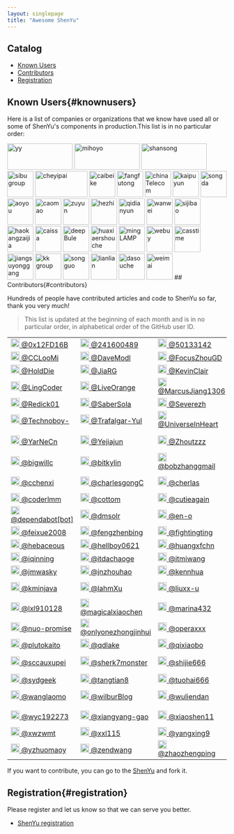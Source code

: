 ```yaml
---
layout: singlepage
title: "Awesome ShenYu"
---
```


## Catalog

- [Known Users](#knownusers)
- [Contributors](#contributors)
- [Registration](#registration)

## Known Users{#knownusers}

Here is a list of companies or organizations that we know have used all or some of ShenYu's components in production.This list is in no particular order:

<img alt="yy" src="/img/users/yy_logo.png" width="150" height="60" />
<img alt="mihoyo" src="/img/users/mihayo_logo.png" width="150" height="60" />
<img alt="shansong" src="/img/users/shansong_logo.png" width="150" height="60" />
<img alt="sibu group" src="https://yu199195.github.io/images/soul/users/sibu.jpg" height="60" />
<img alt="cheyipai" src="/img/users/cheyipai_logo.jpg" width="120" height="60" />
<img alt="caibeike" src="/img/users/caibeike_logo.png" height="60" />
<img alt="fangfutong" src="https://yu199195.github.io/images/soul/users/fangfutong.png" height="60" />
<img alt="chinaTelecom" src="/img/users/china_telecom_logo.png" height="60" />
<img alt="kaipuyun" src="https://yu199195.github.io/images/soul/users/kaipuyun.png" height="60" />
<img alt="songda" src="https://yu199195.github.io/images/soul/users/songda.png" height="60" />
<img alt="aoyou" src="https://yu199195.github.io/images/soul/users/aoyou.jpg" height="60" />
<img alt="caomao" src="https://yu199195.github.io/images/soul/users/caomao.jpg" height="60" />
<img alt="zuyun" src="https://yu199195.github.io/images/soul/users/zuyun.jpg" height="60" />
<img alt="hezhi" src="https://yu199195.github.io/images/soul/users/hezhi.png" height="60" />
<img alt="qidianyun" src="https://yu199195.github.io/images/soul/users/qidianyun.jpg" height="60" />
<img alt="wanwei" src="/img/users/wanwei_logo.png" height="60" />
<img alt="sijibao" src="/img/users/sijibao_logo.png" height="60" />
<img alt="haokangzaijia" src="https://yu199195.github.io/images/soul/users/haokangzaijia.jpg" height="60" />
<img alt="caissa" src="https://yu199195.github.io/images/soul/users/caissa.jpg" height="60" />
<img alt="deepBule" src="/img/users/deepblue_logo.png" height="60" />
<img alt="huaxiaershouche" src="/img/users/huaxiaershouche_logo.png" height="60" />
<img alt="mingLAMP" src="https://yu199195.github.io/images/soul/users/minglamp.jpeg" height="60" />
<img alt="webuy" src="https://yu199195.github.io/images/soul/users/webuy.jpg" height="60" />
<img alt="casstime" src="/img/users/cass.png" height="60"/>
<img alt="jiangsuyonggang" src="https://yu199195.github.io/images/soul/users/jiangsuyonggang.jpg" height="60" />
<img alt="kk group" src="https://yu199195.github.io/images/soul/users/keking.png" height="60" />
<img alt="songguo" src="/img/users/songguo.png" height="60" />
<img alt="lianlian" src="/img/users/lianlian.png" height="60" />
<img alt="dasouche" src="/img/users/dasouche.png" height="60" />
<img alt="weimai" src="/img/users/weimai.png" height="60" />
## Contributors{#contributors}

Hundreds of people have contributed articles and code to ShenYu so far, thank you very much!

> This list is updated at the beginning of each month and is in no particular order, in alphabetical order of the GitHub user ID.

<table>
<tbody>
<tr>
<td><a href="https://github.com/0x12FD16B" target="_blank"><img src="https://avatars0.githubusercontent.com/u/8335369?v=4&s=40" height="20" /> @0x12FD16B</a></td>
<td><a href="https://github.com/241600489" target="_blank"><img src="https://avatars1.githubusercontent.com/u/24708262?v=4&s=40" height="20" /> @241600489</a></td>
<td><a href="https://github.com/50133142" target="_blank"><img src="https://avatars2.githubusercontent.com/u/42038247?v=4&s=40" height="20" /> @50133142</a></td>
<td><a href="https://github.com/Andy-86" target="_blank"><img src="https://avatars3.githubusercontent.com/u/15087636?v=4&s=40" height="20" /> @Andy-86</a></td>
<td><a href="https://github.com/BetterWp" target="_blank"><img src="https://avatars4.githubusercontent.com/u/46946568?v=4&s=40" height="20" /> @BetterWp</a></td>
</tr>
<tr>
<td><a href="https://github.com/CCLooMi" target="_blank"><img src="https://avatars0.githubusercontent.com/u/8596174?v=4&s=40" height="20" /> @CCLooMi</a></td>
<td><a href="https://github.com/DaveModl" target="_blank"><img src="https://avatars1.githubusercontent.com/u/47873192?v=4&s=40" height="20" /> @DaveModl</a></td>
<td><a href="https://github.com/FocusZhouGD" target="_blank"><img src="https://avatars2.githubusercontent.com/u/50652528?v=4&s=40" height="20" /> @FocusZhouGD</a></td>
<td><a href="https://github.com/Gxz-NGU" target="_blank"><img src="https://avatars3.githubusercontent.com/u/19837732?v=4&s=40" height="20" /> @Gxz-NGU</a></td>
<td><a href="https://github.com/HJ43" target="_blank"><img src="https://avatars4.githubusercontent.com/u/24913177?v=4&s=40" height="20" /> @HJ43</a></td>
</tr>
<tr>
<td><a href="https://github.com/HoldDie" target="_blank"><img src="https://avatars0.githubusercontent.com/u/22816271?v=4&s=40" height="20" /> @HoldDie</a></td>
<td><a href="https://github.com/JiaRG" target="_blank"><img src="https://avatars1.githubusercontent.com/u/31472350?v=4&s=40" height="20" /> @JiaRG</a></td>
<td><a href="https://github.com/KevinClair" target="_blank"><img src="https://avatars2.githubusercontent.com/u/37257651?v=4&s=40" height="20" /> @KevinClair</a></td>
<td><a href="https://github.com/Licoy" target="_blank"><img src="https://avatars3.githubusercontent.com/u/20410697?v=4&s=40" height="20" /> @Licoy</a></td>
<td><a href="https://github.com/Lin1nGithub" target="_blank"><img src="https://avatars4.githubusercontent.com/u/25782561?v=4&s=40" height="20" /> @Lin1nGithub</a></td>
</tr>
<tr>
<td><a href="https://github.com/LingCoder" target="_blank"><img src="https://avatars0.githubusercontent.com/u/34231795?v=4&s=40" height="20" /> @LingCoder</a></td>
<td><a href="https://github.com/LiveOrange" target="_blank"><img src="https://avatars1.githubusercontent.com/u/20442302?v=4&s=40" height="20" /> @LiveOrange</a></td>
<td><a href="https://github.com/MarcusJiang1306" target="_blank"><img src="https://avatars2.githubusercontent.com/u/48646601?v=4&s=40" height="20" /> @MarcusJiang1306</a></td>
<td><a href="https://github.com/NemoIntellego" target="_blank"><img src="https://avatars3.githubusercontent.com/u/41360186?v=4&s=40" height="20" /> @NemoIntellego</a></td>
<td><a href="https://github.com/NohnJnow" target="_blank"><img src="https://avatars4.githubusercontent.com/u/27010971?v=4&s=40" height="20" /> @NohnJnow</a></td>
</tr>
<tr>
<td><a href="https://github.com/Redick01" target="_blank"><img src="https://avatars0.githubusercontent.com/u/15903214?v=4&s=40" height="20" /> @Redick01</a></td>
<td><a href="https://github.com/SaberSola" target="_blank"><img src="https://avatars1.githubusercontent.com/u/24998393?v=4&s=40" height="20" /> @SaberSola</a></td>
<td><a href="https://github.com/Severezh" target="_blank"><img src="https://avatars2.githubusercontent.com/u/12019307?v=4&s=40" height="20" /> @Severezh</a></td>
<td><a href="https://github.com/Silencesk" target="_blank"><img src="https://avatars3.githubusercontent.com/u/4735494?v=4&s=40" height="20" /> @Silencesk</a></td>
<td><a href="https://github.com/SteNicholas" target="_blank"><img src="https://avatars4.githubusercontent.com/u/10048174?v=4&s=40" height="20" /> @SteNicholas</a></td>
</tr>
<tr>
<td><a href="https://github.com/Technoboy-" target="_blank"><img src="https://avatars0.githubusercontent.com/u/6297296?v=4&s=40" height="20" /> @Technoboy-</a></td>
<td><a href="https://github.com/Trafalgar-YuI" target="_blank"><img src="https://avatars1.githubusercontent.com/u/13451528?v=4&s=40" height="20" /> @Trafalgar-YuI</a></td>
<td><a href="https://github.com/UniverseInHeart" target="_blank"><img src="https://avatars2.githubusercontent.com/u/25877082?v=4&s=40" height="20" /> @UniverseInHeart</a></td>
<td><a href="https://github.com/ViJayian" target="_blank"><img src="https://avatars3.githubusercontent.com/u/24708291?v=4&s=40" height="20" /> @ViJayian</a></td>
<td><a href="https://github.com/Wincher" target="_blank"><img src="https://avatars4.githubusercontent.com/u/9314620?v=4&s=40" height="20" /> @Wincher</a></td>
</tr>
<tr>
<td><a href="https://github.com/YarNeCn" target="_blank"><img src="https://avatars0.githubusercontent.com/u/20961044?v=4&s=40" height="20" /> @YarNeCn</a></td>
<td><a href="https://github.com/Yejiajun" target="_blank"><img src="https://avatars1.githubusercontent.com/u/20715629?v=4&s=40" height="20" /> @Yejiajun</a></td>
<td><a href="https://github.com/Zhoutzzz" target="_blank"><img src="https://avatars2.githubusercontent.com/u/42396616?v=4&s=40" height="20" /> @Zhoutzzz</a></td>
<td><a href="https://github.com/abysscat-yj" target="_blank"><img src="https://avatars3.githubusercontent.com/u/33748845?v=4&s=40" height="20" /> @abysscat-yj</a></td>
<td><a href="https://github.com/augfool" target="_blank"><img src="https://avatars4.githubusercontent.com/u/7943753?v=4&s=40" height="20" /> @augfool</a></td>
</tr>
<tr>
<td><a href="https://github.com/bigwillc" target="_blank"><img src="https://avatars0.githubusercontent.com/u/35070155?v=4&s=40" height="20" /> @bigwillc</a></td>
<td><a href="https://github.com/bitkylin" target="_blank"><img src="https://avatars1.githubusercontent.com/u/13912098?v=4&s=40" height="20" /> @bitkylin</a></td>
<td><a href="https://github.com/bobzhanggmail" target="_blank"><img src="https://avatars2.githubusercontent.com/u/9858448?v=4&s=40" height="20" /> @bobzhanggmail</a></td>
<td><a href="https://github.com/branchen" target="_blank"><img src="https://avatars3.githubusercontent.com/u/36290790?v=4&s=40" height="20" /> @branchen</a></td>
<td><a href="https://github.com/candyYu" target="_blank"><img src="https://avatars4.githubusercontent.com/u/7844118?v=4&s=40" height="20" /> @candyYu</a></td>
</tr>
<tr>
<td><a href="https://github.com/cchenxi" target="_blank"><img src="https://avatars0.githubusercontent.com/u/5698243?v=4&s=40" height="20" /> @cchenxi</a></td>
<td><a href="https://github.com/charlesgongC" target="_blank"><img src="https://avatars1.githubusercontent.com/u/46913749?v=4&s=40" height="20" /> @charlesgongC</a></td>
<td><a href="https://github.com/cherlas" target="_blank"><img src="https://avatars2.githubusercontent.com/u/15061972?v=4&s=40" height="20" /> @cherlas</a></td>
<td><a href="https://github.com/cmj167" target="_blank"><img src="https://avatars3.githubusercontent.com/u/6840519?v=4&s=40" height="20" /> @cmj167</a></td>
<td><a href="https://github.com/cocoZwwang" target="_blank"><img src="https://avatars4.githubusercontent.com/u/27925568?v=4&s=40" height="20" /> @cocoZwwang</a></td>
</tr>
<tr>
<td><a href="https://github.com/coderlmm" target="_blank"><img src="https://avatars0.githubusercontent.com/u/21699517?v=4&s=40" height="20" /> @coderlmm</a></td>
<td><a href="https://github.com/cottom" target="_blank"><img src="https://avatars1.githubusercontent.com/u/11937539?v=4&s=40" height="20" /> @cottom</a></td>
<td><a href="https://github.com/cutieagain" target="_blank"><img src="https://avatars2.githubusercontent.com/u/5390200?v=4&s=40" height="20" /> @cutieagain</a></td>
<td><a href="https://github.com/cxc222" target="_blank"><img src="https://avatars3.githubusercontent.com/u/2092566?v=4&s=40" height="20" /> @cxc222</a></td>
<td><a href="https://github.com/dengliming" target="_blank"><img src="https://avatars4.githubusercontent.com/u/7796156?v=4&s=40" height="20" /> @dengliming</a></td>
</tr>
<tr>
<td><a href="https://github.com/dependabot[bot]" target="_blank"><img src="https://avatars0.githubusercontent.com/in/29110?v=4&s=40" height="20" /> @dependabot[bot]</a></td>
<td><a href="https://github.com/dmsolr" target="_blank"><img src="https://avatars1.githubusercontent.com/u/29735230?v=4&s=40" height="20" /> @dmsolr</a></td>
<td><a href="https://github.com/en-o" target="_blank"><img src="https://avatars2.githubusercontent.com/u/45027672?v=4&s=40" height="20" /> @en-o</a></td>
<td><a href="https://github.com/evasnowind" target="_blank"><img src="https://avatars3.githubusercontent.com/u/2696709?v=4&s=40" height="20" /> @evasnowind</a></td>
<td><a href="https://github.com/fcwalker" target="_blank"><img src="https://avatars4.githubusercontent.com/u/27950366?v=4&s=40" height="20" /> @fcwalker</a></td>
</tr>
<tr>
<td><a href="https://github.com/feixue2008" target="_blank"><img src="https://avatars0.githubusercontent.com/u/43638460?v=4&s=40" height="20" /> @feixue2008</a></td>
<td><a href="https://github.com/fengzhenbing" target="_blank"><img src="https://avatars1.githubusercontent.com/u/4169359?v=4&s=40" height="20" /> @fengzhenbing</a></td>
<td><a href="https://github.com/fightingting" target="_blank"><img src="https://avatars2.githubusercontent.com/u/31699402?v=4&s=40" height="20" /> @fightingting</a></td>
<td><a href="https://github.com/funpad" target="_blank"><img src="https://avatars3.githubusercontent.com/u/9130564?v=4&s=40" height="20" /> @funpad</a></td>
<td><a href="https://github.com/guanyushen" target="_blank"><img src="https://avatars4.githubusercontent.com/u/19588010?v=4&s=40" height="20" /> @guanyushen</a></td>
</tr>
<tr>
<td><a href="https://github.com/hebaceous" target="_blank"><img src="https://avatars0.githubusercontent.com/u/6941544?v=4&s=40" height="20" /> @hebaceous</a></td>
<td><a href="https://github.com/hellboy0621" target="_blank"><img src="https://avatars1.githubusercontent.com/u/72702359?v=4&s=40" height="20" /> @hellboy0621</a></td>
<td><a href="https://github.com/huangxfchn" target="_blank"><img src="https://avatars2.githubusercontent.com/u/17267069?v=4&s=40" height="20" /> @huangxfchn</a></td>
<td><a href="https://github.com/hyuk-sudo" target="_blank"><img src="https://avatars3.githubusercontent.com/u/22049351?v=4&s=40" height="20" /> @hyuk-sudo</a></td>
<td><a href="https://github.com/ihenjoy" target="_blank"><img src="https://avatars4.githubusercontent.com/u/6481696?v=4&s=40" height="20" /> @ihenjoy</a></td>
</tr>
<tr>
<td><a href="https://github.com/iqinning" target="_blank"><img src="https://avatars0.githubusercontent.com/u/18241433?v=4&s=40" height="20" /> @iqinning</a></td>
<td><a href="https://github.com/itdachaoge" target="_blank"><img src="https://avatars1.githubusercontent.com/u/13128584?v=4&s=40" height="20" /> @itdachaoge</a></td>
<td><a href="https://github.com/itmiwang" target="_blank"><img src="https://avatars2.githubusercontent.com/u/24636850?v=4&s=40" height="20" /> @itmiwang</a></td>
<td><a href="https://github.com/jeesk" target="_blank"><img src="https://avatars3.githubusercontent.com/u/27076817?v=4&s=40" height="20" /> @jeesk</a></td>
<td><a href="https://github.com/jjnnzb" target="_blank"><img src="https://avatars4.githubusercontent.com/u/58833386?v=4&s=40" height="20" /> @jjnnzb</a></td>
</tr>
<tr>
<td><a href="https://github.com/jmwasky" target="_blank"><img src="https://avatars0.githubusercontent.com/u/3257442?v=4&s=40" height="20" /> @jmwasky</a></td>
<td><a href="https://github.com/jnzhouhao" target="_blank"><img src="https://avatars1.githubusercontent.com/u/17978824?v=4&s=40" height="20" /> @jnzhouhao</a></td>
<td><a href="https://github.com/kennhua" target="_blank"><img src="https://avatars2.githubusercontent.com/u/16517580?v=4&s=40" height="20" /> @kennhua</a></td>
<td><a href="https://github.com/keru-s" target="_blank"><img src="https://avatars3.githubusercontent.com/u/24741256?v=4&s=40" height="20" /> @keru-s</a></td>
<td><a href="https://github.com/klboke" target="_blank"><img src="https://avatars4.githubusercontent.com/u/18591662?v=4&s=40" height="20" /> @klboke</a></td>
</tr>
<tr>
<td><a href="https://github.com/kminjava" target="_blank"><img src="https://avatars0.githubusercontent.com/u/35832954?v=4&s=40" height="20" /> @kminjava</a></td>
<td><a href="https://github.com/lahmXu" target="_blank"><img src="https://avatars1.githubusercontent.com/u/31627887?v=4&s=40" height="20" /> @lahmXu</a></td>
<td><a href="https://github.com/liuxx-u" target="_blank"><img src="https://avatars2.githubusercontent.com/u/7148259?v=4&s=40" height="20" /> @liuxx-u</a></td>
<td><a href="https://github.com/lmhmhl" target="_blank"><img src="https://avatars3.githubusercontent.com/u/24718258?v=4&s=40" height="20" /> @lmhmhl</a></td>
<td><a href="https://github.com/lw1243925457" target="_blank"><img src="https://avatars4.githubusercontent.com/u/11513436?v=4&s=40" height="20" /> @lw1243925457</a></td>
</tr>
<tr>
<td><a href="https://github.com/lxl910128" target="_blank"><img src="https://avatars0.githubusercontent.com/u/8736745?v=4&s=40" height="20" /> @lxl910128</a></td>
<td><a href="https://github.com/magicalxiaochen" target="_blank"><img src="https://avatars1.githubusercontent.com/u/54343840?v=4&s=40" height="20" /> @magicalxiaochen</a></td>
<td><a href="https://github.com/marina432" target="_blank"><img src="https://avatars2.githubusercontent.com/u/16896822?v=4&s=40" height="20" /> @marina432</a></td>
<td><a href="https://github.com/mcnultyboy" target="_blank"><img src="https://avatars3.githubusercontent.com/u/36916593?v=4&s=40" height="20" /> @mcnultyboy</a></td>
<td><a href="https://github.com/midnight2104" target="_blank"><img src="https://avatars4.githubusercontent.com/u/13334620?v=4&s=40" height="20" /> @midnight2104</a></td>
</tr>
<tr>
<td><a href="https://github.com/nuo-promise" target="_blank"><img src="https://avatars0.githubusercontent.com/u/46160170?v=4&s=40" height="20" /> @nuo-promise</a></td>
<td><a href="https://github.com/onlyonezhongjinhui" target="_blank"><img src="https://avatars1.githubusercontent.com/u/19932240?v=4&s=40" height="20" /> @onlyonezhongjinhui</a></td>
<td><a href="https://github.com/operaxxx" target="_blank"><img src="https://avatars2.githubusercontent.com/u/8800287?v=4&s=40" height="20" /> @operaxxx</a></td>
<td><a href="https://github.com/patrickWuP" target="_blank"><img src="https://avatars3.githubusercontent.com/u/14297099?v=4&s=40" height="20" /> @patrickWuP</a></td>
<td><a href="https://github.com/peiht" target="_blank"><img src="https://avatars4.githubusercontent.com/u/30573549?v=4&s=40" height="20" /> @peiht</a></td>
</tr>
<tr>
<td><a href="https://github.com/plutokaito" target="_blank"><img src="https://avatars0.githubusercontent.com/u/7955473?v=4&s=40" height="20" /> @plutokaito</a></td>
<td><a href="https://github.com/qdlake" target="_blank"><img src="https://avatars1.githubusercontent.com/u/1879819?v=4&s=40" height="20" /> @qdlake</a></td>
<td><a href="https://github.com/qixiaobo" target="_blank"><img src="https://avatars2.githubusercontent.com/u/2881751?v=4&s=40" height="20" /> @qixiaobo</a></td>
<td><a href="https://github.com/rockpig" target="_blank"><img src="https://avatars3.githubusercontent.com/u/16386766?v=4&s=40" height="20" /> @rockpig</a></td>
<td><a href="https://github.com/sakiila" target="_blank"><img src="https://avatars4.githubusercontent.com/u/36431432?v=4&s=40" height="20" /> @sakiila</a></td>
</tr>
<tr>
<td><a href="https://github.com/sccauxupei" target="_blank"><img src="https://avatars0.githubusercontent.com/u/26787757?v=4&s=40" height="20" /> @sccauxupei</a></td>
<td><a href="https://github.com/sherk7monster" target="_blank"><img src="https://avatars1.githubusercontent.com/u/67529171?v=4&s=40" height="20" /> @sherk7monster</a></td>
<td><a href="https://github.com/shijie666" target="_blank"><img src="https://avatars2.githubusercontent.com/u/75319679?v=4&s=40" height="20" /> @shijie666</a></td>
<td><a href="https://github.com/songyuequan" target="_blank"><img src="https://avatars3.githubusercontent.com/u/9369071?v=4&s=40" height="20" /> @songyuequan</a></td>
<td><a href="https://github.com/strawberry-crisis" target="_blank"><img src="https://avatars4.githubusercontent.com/u/13709330?v=4&s=40" height="20" /> @strawberry-crisis</a></td>
</tr>
<tr>
<td><a href="https://github.com/sydgeek" target="_blank"><img src="https://avatars0.githubusercontent.com/u/31606195?v=4&s=40" height="20" /> @sydgeek</a></td>
<td><a href="https://github.com/tangtian8" target="_blank"><img src="https://avatars1.githubusercontent.com/u/44994904?v=4&s=40" height="20" /> @tangtian8</a></td>
<td><a href="https://github.com/tuohai666" target="_blank"><img src="https://avatars2.githubusercontent.com/u/24643893?v=4&s=40" height="20" /> @tuohai666</a></td>
<td><a href="https://github.com/tydhot" target="_blank"><img src="https://avatars3.githubusercontent.com/u/27889201?v=4&s=40" height="20" /> @tydhot</a></td>
<td><a href="https://github.com/tyjwan" target="_blank"><img src="https://avatars4.githubusercontent.com/u/37010206?v=4&s=40" height="20" /> @tyjwan</a></td>
</tr>
<tr>
<td><a href="https://github.com/wanglaomo" target="_blank"><img src="https://avatars0.githubusercontent.com/u/26642224?v=4&s=40" height="20" /> @wanglaomo</a></td>
<td><a href="https://github.com/wilburBlog" target="_blank"><img src="https://avatars1.githubusercontent.com/u/32635377?v=4&s=40" height="20" /> @wilburBlog</a></td>
<td><a href="https://github.com/wuliendan" target="_blank"><img src="https://avatars2.githubusercontent.com/u/18097150?v=4&s=40" height="20" /> @wuliendan</a></td>
<td><a href="https://github.com/wuudongdong" target="_blank"><img src="https://avatars3.githubusercontent.com/u/74701398?v=4&s=40" height="20" /> @wuudongdong</a></td>
<td><a href="https://github.com/wxxy20071547" target="_blank"><img src="https://avatars4.githubusercontent.com/u/16205279?v=4&s=40" height="20" /> @wxxy20071547</a></td>
</tr>
<tr>
<td><a href="https://github.com/wyc192273" target="_blank"><img src="https://avatars0.githubusercontent.com/u/13832598?v=4&s=40" height="20" /> @wyc192273</a></td>
<td><a href="https://github.com/xiangyang-gao" target="_blank"><img src="https://avatars1.githubusercontent.com/u/15973635?v=4&s=40" height="20" /> @xiangyang-gao</a></td>
<td><a href="https://github.com/xiaoshen11" target="_blank"><img src="https://avatars2.githubusercontent.com/u/15319017?v=4&s=40" height="20" /> @xiaoshen11</a></td>
<td><a href="https://github.com/xiaoshuanglee" target="_blank"><img src="https://avatars3.githubusercontent.com/u/34903552?v=4&s=40" height="20" /> @xiaoshuanglee</a></td>
<td><a href="https://github.com/xuziyang" target="_blank"><img src="https://avatars4.githubusercontent.com/u/8465969?v=4&s=40" height="20" /> @xuziyang</a></td>
</tr>
<tr>
<td><a href="https://github.com/xwzwmt" target="_blank"><img src="https://avatars0.githubusercontent.com/u/22116836?v=4&s=40" height="20" /> @xwzwmt</a></td>
<td><a href="https://github.com/xxl115" target="_blank"><img src="https://avatars1.githubusercontent.com/u/11749025?v=4&s=40" height="20" /> @xxl115</a></td>
<td><a href="https://github.com/yangxing9" target="_blank"><img src="https://avatars2.githubusercontent.com/u/69447169?v=4&s=40" height="20" /> @yangxing9</a></td>
<td><a href="https://github.com/yiwenlong" target="_blank"><img src="https://avatars3.githubusercontent.com/u/9609929?v=4&s=40" height="20" /> @yiwenlong</a></td>
<td><a href="https://github.com/yu199195" target="_blank"><img src="https://avatars4.githubusercontent.com/u/9673503?v=4&s=40" height="20" /> @yu199195</a></td>
</tr>
<tr>
<td><a href="https://github.com/yzhuomaoy" target="_blank"><img src="https://avatars0.githubusercontent.com/u/1639012?v=4&s=40" height="20" /> @yzhuomaoy</a></td>
<td><a href="https://github.com/zendwang" target="_blank"><img src="https://avatars1.githubusercontent.com/u/9959839?v=4&s=40" height="20" /> @zendwang</a></td>
<td><a href="https://github.com/zhaozhengping" target="_blank"><img src="https://avatars2.githubusercontent.com/u/7185847?v=4&s=40" height="20" /> @zhaozhengping</a></td>
<td><a href="https://github.com/zhoubin14524" target="_blank"><img src="https://avatars3.githubusercontent.com/u/16285170?v=4&s=40" height="20" /> @zhoubin14524</a></td>
<td><a href="https://github.com/zhisheng17" target="_blank"><img src="https://avatars4.githubusercontent.com/u/10086212?v=4&s=40" height="20" /> @zhisheng17</a></td>
</tr>
</tbody>
</table>

If you want to contribute, you can go to the [ShenYu](https://github.com/apache/incubator-shenyu/) and fork it.

## Registration{#registration}

Please register and let us know so that we can serve you better.

* [ShenYu registration](https://github.com/apache/incubator-shenyu/issues/68)